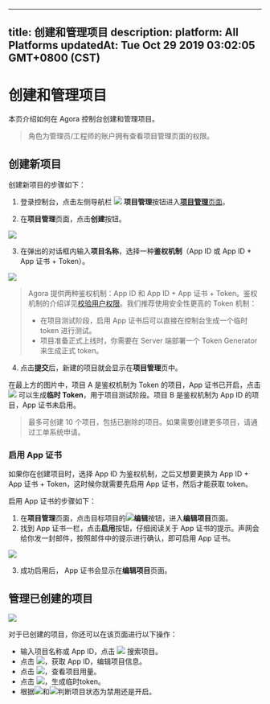 
---
title: 创建和管理项目
description: 
platform: All Platforms
updatedAt: Tue Oct 29 2019 03:02:05 GMT+0800 (CST)
---
# 创建和管理项目
本页介绍如何在 Agora 控制台创建和管理项目。

> 角色为管理员/工程师的账户拥有查看项目管理页面的权限。

## 创建新项目

创建新项目的步骤如下：

1. 登录控制台，点击左侧导航栏 ![](https://web-cdn.agora.io/docs-files/1551254998344) **项目管理**按钮进入[**项目管理**页面](https://dashboard.agora.io/projects)。

2. 在**项目管理**页面，点击**创建**按钮。

![](https://web-cdn.agora.io/docs-files/1558344557924)

3. 在弹出的对话框内输入**项目名称**，选择一种**鉴权机制**（App ID 或 App ID + App 证书 + Token）。

![](https://web-cdn.agora.io/docs-files/1563785012162)

> Agora 提供两种鉴权机制：App ID 和 App ID + App 证书 + Token。鉴权机制的介绍详见[校验用户权限](../../cn/Agora%20Platform/token.md)。我们推荐使用安全性更高的 Token 机制：
>
> - 在项目测试阶段，启用 App 证书后可以直接在控制台生成一个临时 token 进行测试。
> - 项目准备正式上线时，你需要在 Server 端部署一个 Token Generator 来生成正式 token。

4. 点击**提交**后，新建的项目就会显示在**项目管理**页中。

在最上方的图片中，项目 A 是鉴权机制为 Token 的项目，App 证书已开启，点击 ![](https://web-cdn.agora.io/docs-files/1558344584474) 可以生成**临时 Token**，用于项目测试阶段。项目 B 是鉴权机制为 App ID 的项目，App 证书未启用。

> 最多可创建 10 个项目，包括已删除的项目。如果需要创建更多项目，请通过工单系统申请。

### 启用 App 证书

如果你在创建项目时，选择 App ID 为鉴权机制，之后又想要更换为 App ID + App 证书 + Token，这时候你就需要先启用 App 证书，然后才能获取 token。

启用 App 证书的步骤如下：

1. 在**项目管理**页面，点击目标项目的![](https://web-cdn.agora.io/docs-files/1551255135678)**编辑**按钮，进入**编辑项目**页面。
2. 找到 App 证书一栏，点击**启用**按钮，仔细阅读关于 App 证书的提示。声网会给你发一封邮件，按照邮件中的提示进行确认，即可启用 App 证书。

![](https://web-cdn.agora.io/docs-files/1563785138740)

3. 成功启用后， App 证书会显示在**编辑项目**页面。

## 管理已创建的项目

![](https://web-cdn.agora.io/docs-files/1563785157670)

对于已创建的项目，你还可以在该页面进行以下操作：

- 输入项目名称或 App ID，点击 ![](https://web-cdn.agora.io/docs-files/1551255111208) 搜索项目。
- 点击 ![](https://web-cdn.agora.io/docs-files/1564049108155)，获取 App ID，编辑项目信息。
- 点击 ![](https://web-cdn.agora.io/docs-files/1564048876293)，查看项目用量。
- 点击 ![](https://web-cdn.agora.io/docs-files/1564048991389)，生成临时token。
- 根据![](https://web-cdn.agora.io/docs-files/1551255188685)和![](https://web-cdn.agora.io/docs-files/1551258332165)判断项目状态为禁用还是开启。
